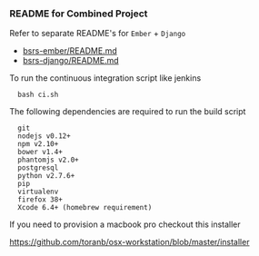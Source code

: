 ### README for Combined Project

Refer to separate README's for `Ember` + `Django`

- [bsrs-ember/README.md](https://github.com/bigskytech/bsrs/blob/master/bsrs-ember/README.md)
- [bsrs-django/README.md](https://github.com/bigskytech/bsrs/blob/master/bsrs-django/README.md)

To run the continuous integration script like jenkins

```
  bash ci.sh
```

The following dependencies are required to run the build script

```
  git
  nodejs v0.12+
  npm v2.10+
  bower v1.4+
  phantomjs v2.0+
  postgresql
  python v2.7.6+
  pip
  virtualenv
  firefox 38+
  Xcode 6.4+ (homebrew requirement)
```

If you need to provision a macbook pro checkout this installer

https://github.com/toranb/osx-workstation/blob/master/installer
